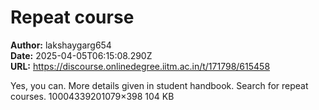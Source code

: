 # Repeat course

**Author:** lakshaygarg654  
**Date:** 2025-04-05T06:15:08.290Z  
**URL:** https://discourse.onlinedegree.iitm.ac.in/t/171798/615458

Yes, you can.
More details given in student handbook. Search for repeat courses.
10004339201079×398 104 KB
